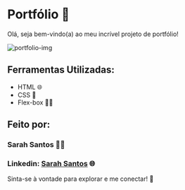 # Portfólio 🚀

Olá, seja bem-vindo(a) ao meu incrível projeto de portfólio!

![portfolio-img](https://github.com/sarahsantos0/portfolio/assets/73093949/2458e057-91ec-450c-88ce-f19a1ee3a859)

## Ferramentas Utilizadas:
* HTML 🌐
* CSS 🎨
* Flex-box 🤹‍♂️

## Feito por: 

### Sarah Santos 👩‍💻
### Linkedin: [Sarah Santos](https://www.linkedin.com/in/sarah-santos-1977b5279/) 🌐

Sinta-se à vontade para explorar e me conectar! 🚀
